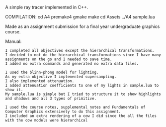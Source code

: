 A simple ray tracer implemented in C++.


COMPILATION:
		cd A4
		premake4 gmake
		make
		cd Assets
		../A4 sample.lua

Made as an assignment submission for a final year undergraduate graphics course.

Manual:

	I completed all objectives except the hierarchical transformations.
	I decided to not do the hierarchical transformations since I have many assignments on the go and I needed to save time.
	I added no extra commands and generated no extra data files.

	I used the blinn-phong model for lighting.
	As my extra objective I implemented supersampling.
	I also implemented attenuation.
	I added attenuation coefficients to one of my lights in sample.lua to show it.
	My sample.lua is simple but I tried to structure it to show highlights and shadows and all 3 types of primitive.

	I used the course notes, supplemental notes and Fundamentals of Computer Graphics extensively to do this assignment.
	I included an extra rendering of a cow I did since the all the files with the cow models were hierarchical
